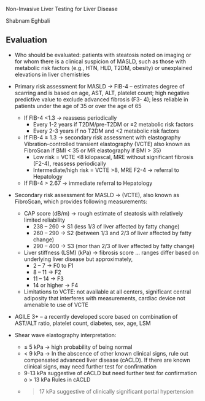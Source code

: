Non-Invasive Liver Testing for Liver Disease

Shabnam Eghbali

## Evaluation
- Who should be evaluated: patients with steatosis noted on imaging or for whom there is a
clinical suspicion of MASLD, such as those with metabolic risk factors (e.g., HTN, HLD,
T2DM, obesity) or unexplained elevations in liver chemistries

- Primary risk assessment for MASLD -> FIB-4 – estimates degree of scarring and is based on
age, AST, ALT, platelet count; high negative predictive value to exclude advanced fibrosis (F3- 4); less reliable in patients under the age of 35 or over the age of 65
  - If FIB-4 <1.3 -> reassess periodically
    - Every 1-2 years if T2DM/pre-T2DM or ≥2 metabolic risk factors
    - Every 2-3 years if no T2DM and <2 metabolic risk factors
  - If FIB-4 ≥ 1.3 -> secondary risk assessment with elastography Vibration-controlled
transient elastography (VCTE) also known as FibroScan if BMI < 35 or MR elastography if BMI > 35)
    - Low risk = VCTE <8 kilopascal, MRE without significant fibrosis (F2-4), reassess
periodically
    - Intermediate/high risk = VCTE >8, MRE F2-4 -> referral to Hepatology
  - If FIB-4 > 2.67 -> immediate referral to Hepatology
    
- Secondary risk assessment for MASLD -> (VCTE), also known as FibroScan, which provides
following measurements:
  - CAP score (dB/m) -> rough estimate of steatosis with relatively limited reliability
    - 238 – 260 -> S1 (less 1/3 of liver affected by fatty change)
    - 260 – 290 -> S2 (between 1/3 and 2/3 of liver affected by fatty change)
    - 290 – 400 -> S3 (mor than 2/3 of liver affected by fatty change)
  - Liver stiffness (LSM) (kPa) -> fibrosis score ... ranges differ based on underlying liver disease but approximately,
    - 2 – 7 -> F0 to F1
    - 8 – 11 -> F2
    - 11 – 14 -> F3
    - 14 or higher -> F4
  - Limitations to VCTE: not available at all centers, significant central adiposity that interferes
with measurements, cardiac device not amenable to use of VCTE

- AGILE 3+ – a recently developed score based on combination of AST/ALT ratio, platelet
count, diabetes, sex, age, LSM
- Shear wave elastography interpretation:
  - ≤ 5 kPa -> high probability of being normal
  - < 9 kPa -> In the abscence of other known clinical signs, rule out compensated advanced
liver disease (cACLD). If there are known clinical signs, may need further test for
confirmation
  - 9-13 kPa suggestive of cACLD but need further test for confirmation o > 13 kPa Rules in cACLD
  - >17 kPa suggestive of clinically significant portal hypertension
